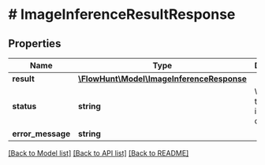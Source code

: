 # # ImageInferenceResultResponse

## Properties

Name | Type | Description | Notes
------------ | ------------- | ------------- | -------------
**result** | [**\FlowHunt\Model\ImageInferenceResponse**](ImageInferenceResponse.md) |  | [optional]
**status** | **string** | Whether the inference is completed |
**error_message** | **string** |  | [optional]

[[Back to Model list]](../../README.md#models) [[Back to API list]](../../README.md#endpoints) [[Back to README]](../../README.md)

